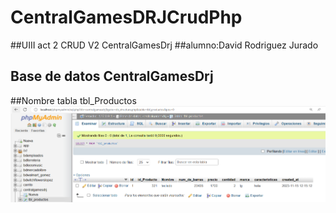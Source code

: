 # CentralGamesDRJCrudPhp
##UIII  act 2 CRUD V2 CentralGamesDrj
##alumno:David Rodriguez Jurado
## Base de datos CentralGamesDrj
##Nombre tabla tbl_Productos
![basededatos.png](https://github.com/OneDavidrdz131/CentralGamesDRJCrudPhp/blob/main/basededatos.png)

